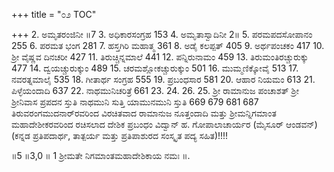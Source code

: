 +++
title = "೦೨ TOC"

+++
2. ಅಮೃತರಂಜಿನೀ ॥7 
3. ಅಧಿಕಾರಸಂಗ್ರಹ 153 
4. ಅಮೃತಾಸ್ವಾದಿನೀ 2॥ 
5. ಪರಮಪದಸೋಪಾನಂ 255 
6. ಪರಮತ ಭಂಗ 281 
7. ಹಸ್ತಗಿರಿ ಮಹಾತ್ಮ 361 
8. ಅಡೈ ಕಲಪ್ಪತ್ 405 
9. ಅರ್ಥಪಂಚಕಂ 417 
10. ಶ್ರೀ ವೈಷ್ಣವ ದಿನಚರೀ 427 
11. ತಿರುಚ್ಚಿನ್ನಮಾಲೆ 441 
12. ಪನ್ನಿರುನಾಮಂ 459 
13. ತಿರುಮಂತಿರಚ್ಚುರುಕ್ಕು 477 
14. ದ್ವಯಚ್ಚುರುಕ್ಕುಂ 489 
15. ಚರಮಶ್ಲೋಕಚ್ಚುರುಕ್ಕುಂ 501 
16. 
ಮುಮ್ಮಣಿಕ್ಕೋವೈ 
513 
17. 
ನವರತ್ನಮಾಲೈ 
535 
18. 
ಗೀತಾರ್ಥ ಸಂಗ್ರಹ 
555 
19. 
ಪ್ರಬಂಧಸಾರ 
581 
20. 
ಆಹಾರ ನಿಯಮಂ 
613 
21. 
ಪಿಳ್ಳೆಯಂದಾದಿ 
637 
22. 
ನಾಥಮುನಿಚರಿತ್ರೆ 
661 
23. 
24. 
26. 
25. 
ಶ್ರೀ ರಾಮಾನುಜ ಪಂಚಾಶತ್ 
ಶ್ರೀ ಶ್ರೀನಿವಾಸ ಪ್ರಪದನ ಸ್ತುತಿ ನಾಥಮುನಿ ಸುತ್ತಿ 
ಯಾಮುನಮುನಿ ಸ್ತುತಿ 
669 
679 
681 
687 
ತಿರುವರಂಗಮುದನಾರ್‌ರವರಿಂದ ವಿರಚಿತವಾದ 
ರಾಮಾನುಜ ನೂತ್ತಂದಾದಿ 
ಮತ್ತು 
ಶ್ರೀಮನ್ನಿಗಮಾಂತ ಮಹಾದೇಶೀಕರವರಿಂದ ರಚಿಸಲಾದ 
ದೇಶಿಕ ಪ್ರಬಂಧಂ 
ವಿದ್ವಾನ್ ಹ. ಗೋಪಾಲಾಚಾರ್ಯರ (ಮೈಸೂರ್ ಆಂಡವನ್) (ಕನ್ನಡ ಪ್ರತಿಪದಾರ್ಥ, ತಾತ್ಪರ್ಯ ಮತ್ತು ಪ್ರತಿಪಾಶುರದ ಸಂಸ್ಕೃತ ಪದ್ಯ ಸಹಿತ)!!!! 


॥5 
॥3,0 ॥ 
1 ಶ್ರೀಮತೇ ನಿಗಮಾಂತಮಹಾದೇಶಿಕಾಯ ನಮಃ ॥. 